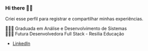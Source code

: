 ### Hi there 🤘🏼

Criei esse perfil para registrar e compartilhar minhas experiências.

👩🏻‍🎓 Graduada em Análise e Desenvolvimento de Sistemas <br />
👩🏻‍💻 Futura Desenvolvedora Full Stack - Resilia Educação


   * [LinkedIn](linkedin.com/in/cardosofvanessa/)

<!--
**cardosovanessa/cardosovanessa** is a ✨ _special_ ✨ repository because its `README.md` (this file) appears on your GitHub profile.

Here are some ideas to get you started:

- 🔭 I’m currently working on ...
- 🌱 I’m currently learning ...
- 👯 I’m looking to collaborate on ...
- 🤔 I’m looking for help with ...
- 💬 Ask me about ...
- 📫 How to reach me: ...
- 😄 Pronouns: ...
- ⚡ Fun fact: ...
-->
